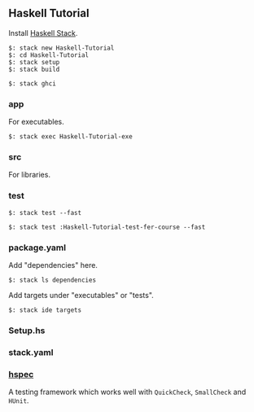 ## Haskell Tutorial

Install [Haskell Stack](https://docs.haskellstack.org/en/stable/README/).  
```
$: stack new Haskell-Tutorial
$: cd Haskell-Tutorial
$: stack setup
$: stack build
```

```
$: stack ghci
```

### app

For executables.  

```
$: stack exec Haskell-Tutorial-exe
```

### src

For libraries.  

### test

```
$: stack test --fast

$: stack test :Haskell-Tutorial-test-fer-course --fast
```

### package.yaml

Add "dependencies" here.  

```
$: stack ls dependencies
```

Add targets under "executables" or "tests".  
```
$: stack ide targets
```

### Setup.hs

### stack.yaml

### [hspec](https://hspec.github.io/)

A testing framework which works well with `QuickCheck`, `SmallCheck` and `HUnit`.  
